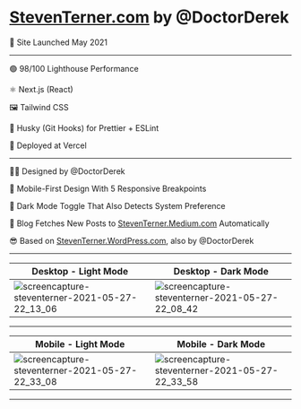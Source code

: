 # [StevenTerner.com](https://StevenTerner.com) by @DoctorDerek

🎉 Site Launched May 2021 

---

🟢 98/100 Lighthouse Performance

⚛ Next.js (React)

🖼 Tailwind CSS

🎣 Husky (Git Hooks) for Prettier + ESLint

🚢 Deployed at Vercel

---

👨‍🎨 Designed by @DoctorDerek

📱 Mobile-First Design With 5 Responsive Breakpoints

🌃 Dark Mode Toggle That Also Detects System Preference

📝 Blog Fetches New Posts to [StevenTerner.Medium.com](https://StevenTerner.Medium.com) Automatically

😎 Based on [StevenTerner.WordPress.com](https://StevenTerner.WordPress.com), also by @DoctorDerek

---

| **Desktop - Light Mode**  | **Desktop - Dark Mode** |
| ------------- | ------------- |
| ![screencapture-steventerner-2021-05-27-22_13_06](https://user-images.githubusercontent.com/761231/119924476-4402b000-bf39-11eb-8356-66be360e0e06.png) | ![screencapture-steventerner-2021-05-27-22_08_42](https://user-images.githubusercontent.com/761231/119924474-436a1980-bf39-11eb-8e4b-bc73a2e1cbdb.png) |

---

| **Mobile - Light Mode**  | **Mobile - Dark Mode** |
| ------------- | ------------- |
| ![screencapture-steventerner-2021-05-27-22_33_08](https://user-images.githubusercontent.com/761231/119926235-972a3200-bf3c-11eb-9249-b78779509f62.png) | ![screencapture-steventerner-2021-05-27-22_33_58](https://user-images.githubusercontent.com/761231/119926234-96919b80-bf3c-11eb-9653-7daffa8f39b7.png) |

---
